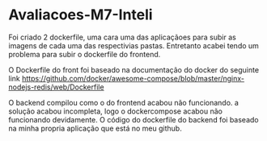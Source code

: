 

# Avaliacoes-M7-Inteli

Foi criado 2 dockerfile, uma cara uma das aplicaçãoes para subir as imagens de cada uma das respectivias pastas. Entretanto acabei tendo um problema para subir o dockerfile do frontend.

O Dockerfile do front foi baseado na documentação do docker do seguinte link https://github.com/docker/awesome-compose/blob/master/nginx-nodejs-redis/web/Dockerfile

O backend compilou como o do frontend acabou não funcionando. a solução acabou incompleta, logo o dockercompose acabou não funcionando devidamente. O código do dockerfile do backend foi baseado na minha propria aplicação que está no meu github.